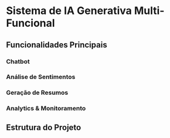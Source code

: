 # Sistema de IA Generativa Multi-Funcional

## Funcionalidades Principais


### Chatbot


### Análise de Sentimentos


### Geração de Resumos


### Analytics & Monitoramento


## Estrutura do Projeto